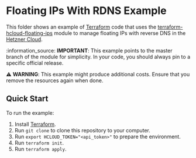 # Floating IPs With RDNS Example

This folder shows an example of [Terraform](https://www.terraform.io) code that uses the [terraform-hcloud-floating-ips](https://github.com/peterpramb/terraform-hcloud-floating-ips) module to manage floating IPs with reverse DNS in the [Hetzner Cloud](https://www.hetzner.com/cloud).

:information\_source: **IMPORTANT**: This example points to the master branch of the module for simplicity. In your code, you should always pin to a specific official release.

:warning: **WARNING**: This example might produce additional costs. Ensure that you remove the resources again when done.


## Quick Start

To run the example:

1. Install [Terraform](https://www.terraform.io).
2. Run `git clone` to clone this repository to your computer.
3. Run `export HCLOUD_TOKEN="<api_token>"` to prepare the environment.
4. Run `terraform init`.
5. Run `terraform apply`.
